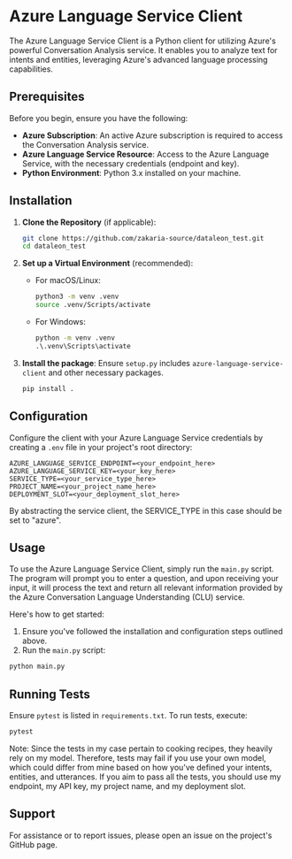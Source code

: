 # Azure Language Service Client

The Azure Language Service Client is a Python client for utilizing Azure's powerful Conversation Analysis service.
It enables you to analyze text for intents and entities, leveraging Azure's advanced language processing capabilities.

## Prerequisites

Before you begin, ensure you have the following:

- **Azure Subscription**: An active Azure subscription is required to access the Conversation Analysis service.
- **Azure Language Service Resource**: Access to the Azure Language Service, with the necessary credentials (endpoint
  and key).
- **Python Environment**: Python 3.x installed on your machine.

## Installation

1. **Clone the Repository** (if applicable):
   ```bash
   git clone https://github.com/zakaria-source/dataleon_test.git
   cd dataleon_test
   ```

2. **Set up a Virtual Environment** (recommended):
    - For macOS/Linux:
      ```bash
      python3 -m venv .venv
      source .venv/Scripts/activate
      ```
    - For Windows:
      ```cmd
      python -m venv .venv
      .\.venv\Scripts\activate
      ```

3. **Install the package**:
   Ensure `setup.py` includes `azure-language-service-client` and other necessary packages.
   ```bash
   pip install .
   ```

## Configuration

Configure the client with your Azure Language Service credentials by creating a `.env` file in your project's root
directory:

```plaintext
AZURE_LANGUAGE_SERVICE_ENDPOINT=<your_endpoint_here>
AZURE_LANGUAGE_SERVICE_KEY=<your_key_here>
SERVICE_TYPE=<your_service_type_here>
PROJECT_NAME=<your_project_name_here>
DEPLOYMENT_SLOT=<your_deployment_slot_here>
```

By abstracting the service client, the SERVICE_TYPE in this case should be set to "azure".

## Usage

To use the Azure Language Service Client, simply run the `main.py` script. The program will prompt you to enter a question, and upon receiving your input, it will process the text and return all relevant information provided by the Azure Conversation Language Understanding (CLU) service.

Here's how to get started:

1. Ensure you've followed the installation and configuration steps outlined above.
2. Run the `main.py` script:

```bash
python main.py
```

## Running Tests

Ensure `pytest` is listed in `requirements.txt`. To run tests, execute:

```bash
pytest
```

Note: Since the tests in my case pertain to cooking recipes, they heavily rely on my model. Therefore, tests may fail if
you use your own model, which could differ from mine based on how you've defined your intents, entities, and utterances.
If you aim to pass all the tests, you should use my endpoint, my API key, my project name, and my deployment slot.

## Support

For assistance or to report issues, please open an issue on the project's GitHub page.

